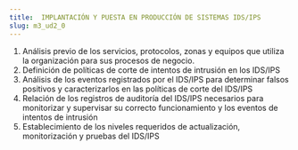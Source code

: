 ```yaml
---
title:  IMPLANTACIÓN Y PUESTA EN PRODUCCIÓN DE SISTEMAS IDS/IPS
slug: m3_ud2_0
---
```


1. Análisis previo de los servicios, protocolos, zonas y equipos que utiliza la organización para sus procesos de negocio.
2. Definición de políticas de corte de intentos de intrusión en los IDS/IPS
3. Análisis de los eventos registrados por el IDS/IPS para determinar falsos positivos y caracterizarlos en las políticas de corte del IDS/IPS
4. Relación de los registros de auditoría del IDS/IPS necesarios para monitorizar y supervisar su correcto funcionamiento y los eventos de intentos de intrusión
5. Establecimiento de los niveles requeridos de actualización, monitorización y pruebas del IDS/IPS
